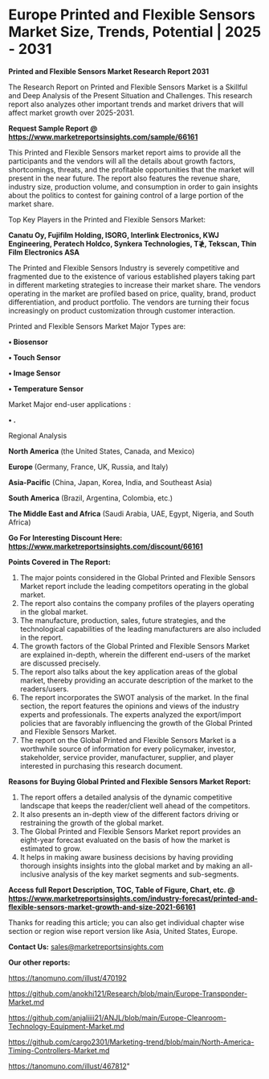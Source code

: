 # Europe Printed and Flexible Sensors Market Size, Trends, Potential | 2025 - 2031

<strong>Printed and Flexible Sensors Market Research Report 2031</strong>

The Research Report on Printed and Flexible Sensors Market is a Skillful and Deep Analysis of the Present Situation and Challenges. This research report also analyzes other important trends and market drivers that will affect market growth over 2025-2031.

<strong>Request Sample Report @ <a href=https://www.marketreportsinsights.com/sample/66161>https://www.marketreportsinsights.com/sample/66161</a></strong>

This Printed and Flexible Sensors market report aims to provide all the participants and the vendors will all the details about growth factors, shortcomings, threats, and the profitable opportunities that the market will present in the near future. The report also features the revenue share, industry size, production volume, and consumption in order to gain insights about the politics to contest for gaining control of a large portion of the market share.

Top Key Players in the Printed and Flexible Sensors Market:

<strong>Canatu Oy, Fujifilm Holding, ISORG, Interlink Electronics, KWJ Engineering, Peratech Holdco, Synkera Technologies, T≹, Tekscan, Thin Film Electronics ASA</strong>

The Printed and Flexible Sensors Industry is severely competitive and fragmented due to the existence of various established players taking part in different marketing strategies to increase their market share. The vendors operating in the market are profiled based on price, quality, brand, product differentiation, and product portfolio. The vendors are turning their focus increasingly on product customization through customer interaction.

Printed and Flexible Sensors Market Major Types are:

<strong>• Biosensor

• Touch Sensor

• Image Sensor

• Temperature Sensor</strong>

Market Major end-user applications :

<strong>• .</strong>

Regional Analysis

</u><strong><b>North America</b></strong> (the United States, Canada, and Mexico)

<strong><b>Europe </b></strong>(Germany, France, UK, Russia, and Italy)

<strong><b>Asia-Pacific</b></strong> (China, Japan, Korea, India, and Southeast Asia)

<strong><b>South America</b></strong> (Brazil, Argentina, Colombia, etc.)

<strong><b>The Middle East and Africa</b></strong> (Saudi Arabia, UAE, Egypt, Nigeria, and South Africa)

<strong>Go For Interesting Discount Here: <a href=https://www.marketreportsinsights.com/discount/66161>https://www.marketreportsinsights.com/discount/66161</a></strong>

<strong>Points Covered in The Report:</strong>
<ol>
  <li>The major points considered in the Global Printed and Flexible Sensors Market report include the leading competitors operating in the global market.</li>
  <li>The report also contains the company profiles of the players operating in the global market.</li>
  <li>The manufacture, production, sales, future strategies, and the technological capabilities of the leading manufacturers are also included in the report.</li>
  <li>The growth factors of the Global Printed and Flexible Sensors Market are explained in-depth, wherein the different end-users of the market are discussed precisely.</li>
  <li>The report also talks about the key application areas of the global market, thereby providing an accurate description of the market to the readers/users.</li>
  <li>The report incorporates the SWOT analysis of the market. In the final section, the report features the opinions and views of the industry experts and professionals. The experts analyzed the export/import policies that are favorably influencing the growth of the Global Printed and Flexible Sensors Market.</li>
  <li>The report on the Global Printed and Flexible Sensors Market is a worthwhile source of information for every policymaker, investor, stakeholder, service provider, manufacturer, supplier, and player interested in purchasing this research document.</li>
</ol>
<strong>Reasons for Buying Global Printed and Flexible Sensors Market Report:</strong>

<ol>
  <li>The report offers a detailed analysis of the dynamic competitive landscape that keeps the reader/client well ahead of the competitors.</li>
  <li>It also presents an in-depth view of the different factors driving or restraining the growth of the global market.</li>
  <li>The Global Printed and Flexible Sensors Market report provides an eight-year forecast evaluated on the basis of how the market is estimated to grow.</li>
  <li>It helps in making aware business decisions by having providing thorough insights insights into the global market and by making an all-inclusive analysis of the key market segments and sub-segments.</li>
</ol>
<strong>Access full Report Description, TOC, Table of Figure, Chart, etc. @ <a href=https://www.marketreportsinsights.com/industry-forecast/printed-and-flexible-sensors-market-growth-and-size-2021-66161>https://www.marketreportsinsights.com/industry-forecast/printed-and-flexible-sensors-market-growth-and-size-2021-66161</a></strong>


Thanks for reading this article; you can also get individual chapter wise section or region wise report version like Asia, United States, Europe.

<strong>Contact Us:</strong>
sales@marketreportsinsights.com

<strong>Our other reports:</strong>

<a href=https://tanomuno.com/illust/470192>https://tanomuno.com/illust/470192</a>

<a href=https://github.com/anokhi121/Research/blob/main/Europe-Transponder-Market.md>https://github.com/anokhi121/Research/blob/main/Europe-Transponder-Market.md</a>

<a href=https://github.com/anjaliiii21/ANJL/blob/main/Europe-Cleanroom-Technology-Equipment-Market.md>https://github.com/anjaliiii21/ANJL/blob/main/Europe-Cleanroom-Technology-Equipment-Market.md</a>

<a href=https://github.com/cargo2301/Marketing-trend/blob/main/North-America-Timing-Controllers-Market.md>https://github.com/cargo2301/Marketing-trend/blob/main/North-America-Timing-Controllers-Market.md</a>

<a href=https://tanomuno.com/illust/467812>https://tanomuno.com/illust/467812</a>"
